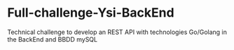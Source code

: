 # Full-challenge-Ysi-BackEnd
Technical challenge to develop an REST API  with technologies Go/Golang in the BackEnd and BBDD mySQL

